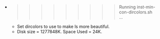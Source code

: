 * >>>>>>>>> Running inst-min-con-dircolors.sh ...
  * Set dircolors to use  to make ls more beautiful.
  * Disk size = 1277848K. Space Used = 24K.
